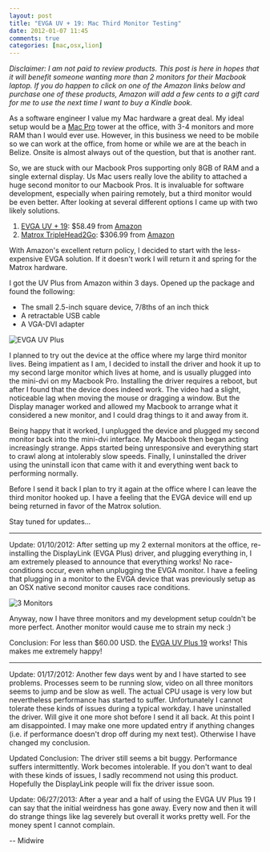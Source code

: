 ```yaml
---
layout: post
title: "EVGA UV + 19: Mac Third Monitor Testing"
date: 2012-01-07 11:45
comments: true
categories: [mac,osx,lion]
---
```


*Disclaimer: I am not paid to review products.  This post is here in hopes that it will benefit someone wanting more than 2 monitors for their Macbook laptop.  If you do happen to click on one of the Amazon links below and purchase one of these products, Amazon will add a few cents to a gift card for me to use the next time I want to buy a Kindle book.*

As a software engineer I value my Mac hardware a great deal.  My ideal setup would be a [Mac Pro](http://www.apple.com/macpro/) tower at the office, with 3-4 monitors and more RAM than I would ever use.  However, in this business we need to be mobile so we can work at the office, from home or while we are at the beach in Belize.  Onsite is almost always out of the question, but that is another rant.

So, we are stuck with our Macbook Pros supporting only 8GB of RAM and a single external display.  Us Mac users really love the ability to attached a huge second monitor to our Macbook Pros.  It is invaluable for software development, especially when pairing remotely, but a third monitor would be even better.  After looking at several different options I came up with two likely solutions.

1. [EVGA UV + 19](http://www.evga.com/products/moreInfo.asp?pn=100-U2-UV19-TR&family=USB&sw=10): $58.49 from [Amazon](http://amzn.to/ymMVwj)
1. [Matrox TripleHead2Go](http://www.matrox.com/graphics/en/products/gxm/th2go/): $306.99 from [Amazon](http://amzn.to/zfkB8q)

With Amazon's excellent return policy, I decided to start with the less-expensive EVGA solution.  If it doesn't work I will return it and spring for the Matrox hardware.

I got the UV Plus from Amazon within 3 days.  Opened up the package and found the following:

* The small 2.5-inch square device, 7/8ths of an inch thick
* A retractable USB cable
* A VGA-DVI adapter

![EVGA UV Plus](/images/EVGA-UV-Plus.jpg)

I planned to try out the device at the office where my large third monitor lives.  Being impatient as I am, I decided to install the driver and hook it up to my second large monitor which lives at home, and is usually plugged into the mini-dvi on my Macbook Pro.  Installing the driver requires a reboot, but after I found that the device does indeed work.  The video had a slight, noticeable lag when moving the mouse or dragging a window.  But the Display manager worked and allowed my Macbook to arrange what it considered a new monitor, and I could drag things to it and away from it.

Being happy that it worked, I unplugged the device and plugged my second monitor back into the mini-dvi interface.  My Macbook then began acting increasingly strange.  Apps started being unresponsive and everything start to crawl along at intolerably slow speeds.  Finally, I uninstalled the driver using the uninstall icon that came with it and everything went back to performing normally.

Before I send it back I plan to try it again at the office where I can leave the third monitor hooked up.  I have a feeling that the EVGA device will end up being returned in favor of the Matrox solution.

Stay tuned for updates...

---

Update: 01/10/2012: After setting up my 2 external monitors at the office, re-installing the DisplayLink (EVGA Plus) driver, and plugging everything in, I am extremely pleased to announce that everything works!  No race-conditions occur, even when unplugging the EVGA monitor.  I have a feeling that plugging in a monitor to the EVGA device that was previously setup as an OSX native second monitor causes race conditions.

![3 Monitors](/images/3_monitors.jpg)

Anyway, now I have three monitors and my development setup couldn't be more perfect.  Another monitor would cause me to strain my neck :)

Conclusion: For less than $60.00 USD. the [EVGA UV Plus 19](http://amzn.to/ymMVwj) works!  This makes me extremely happy!

---

Update: 01/17/2012: Another few days went by and I have started to see problems.  Processes seem to be running slow, video on all three monitors seems to jump and be slow as well.  The actual CPU usage is very low but nevertheless performance has started to suffer.  Unfortunately I cannot tolerate these kinds of issues during a typical workday.  I have uninstalled the driver.  Will give it one more shot before I send it all back.  At this point I am disappointed.  I may make one more updated entry if anything changes (i.e. if performance doesn't drop off during my next test).  Otherwise I have changed my conclusion.

Updated Conclusion: The driver still seems a bit buggy.  Performance suffers intermittently.  Work becomes intolerable.  If you don't want to deal with these kinds of issues, I sadly recommend not using this product.  Hopefully the DisplayLink people will fix the driver issue soon.

Update: 06/27/2013: After a year and a half of using the EVGA UV Plus 19 I can say that the initial weirdness has gone away.  Every now and then it will do strange things like lag severely but overall it works pretty well.  For the money spent I cannot complain.

-- Midwire
